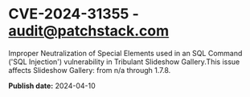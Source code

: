 # CVE-2024-31355 - audit@patchstack.com

Improper Neutralization of Special Elements used in an SQL Command ('SQL Injection') vulnerability in Tribulant Slideshow Gallery.This issue affects Slideshow Gallery: from n/a through 1.7.8.



**Publish date:** 2024-04-10
